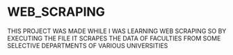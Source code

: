 # WEB_SCRAPING
THIS PROJECT WAS MADE WHILE I WAS LEARNING WEB SCRAPING SO BY EXECUTING THE FILE IT SCRAPES THE 
DATA OF FACULTIES FROM SOME SELECTIVE DEPARTMENTS OF VARIOUS UNIVERSITIES
